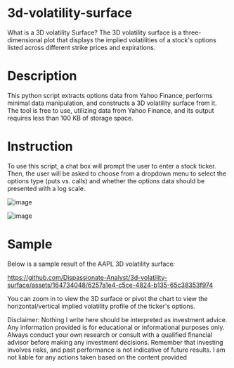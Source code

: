 # 3d-volatility-surface  

What is a 3D volatility Surface?
The 3D volatility surface is a three-dimensional plot that displays the implied volatilities of a stock's options listed across different strike prices and expirations.

# Description
This python script extracts options data from Yahoo Finance, performs minimal data manipulation, and constructs a 3D volatility surface from it. The tool is free to use, utilizing data from Yahoo Finance, and its output requires less than 100 KB of storage space.

# Instruction
To use this script, a chat box will prompt the user to enter a stock ticker. Then, the user will be asked to choose from a dropdown menu to select the options type (puts vs. calls) and whether the options data should be presented with a log scale.

![image](https://github.com/Dispassionate-Analyst/3d-volatility-surface/assets/164734048/a3af8dd7-fb7d-47b2-b565-9e679a3d5048)

![image](https://github.com/Dispassionate-Analyst/3d-volatility-surface/assets/164734048/b0064e85-137a-484a-8ba7-b008fcab71a0)

# Sample 

Below is a sample result of the AAPL 3D volatility surface:

https://github.com/Dispassionate-Analyst/3d-volatility-surface/assets/164734048/6257a1e4-c5ce-4824-b135-65c38353f974


You can zoom in to view the 3D surface or pivot the chart to view the horizontal/vertical implied volatility profile of the ticker's options.

Disclaimer: Nothing I write here should be interpreted as investment advice. Any information provided is for educational or informational purposes only. Always conduct your own research or consult with a qualified financial advisor before making any investment decisions. Remember that investing involves risks, and past performance is not indicative of future results. I am not liable for any actions taken based on the content provided

